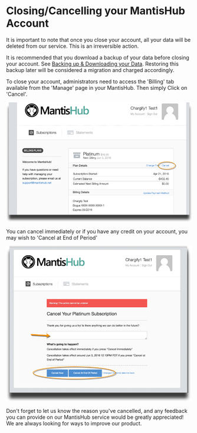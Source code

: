 # Closing/Cancelling your MantisHub Account

It is important to note that once you close your account, all your data will be deleted from our service.  This is an irreversible action.  

It is recommended that you download a backup of your data before closing your account. See [Backing up & Downloading your Data](/import_export/backingup).  Restoring this backup later will be considered a migration and charged accordingly.

To close your account, administrators need to access the 'Billing' tab available from the 'Manage' page in your MantisHub. Then simply Click on 'Cancel'.

![](./images/closing_1.png)

You can cancel immediately or if you have any credit on your account, you may wish to 'Cancel at End of Period'

![](./images/closing_2.png)

Don't forget to let us know the reason you've cancelled, and any feedback you can provide on our MantisHub service would be greatly appreciated!  We are always looking for ways to improve our product.
